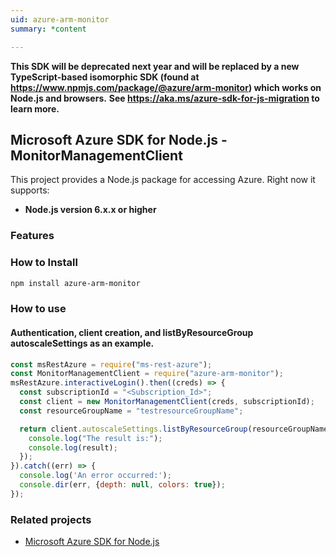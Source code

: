 ```yaml
---
uid: azure-arm-monitor
summary: *content

---
```

**This SDK will be deprecated next year and will be replaced by a new TypeScript-based isomorphic SDK (found at https://www.npmjs.com/package/@azure/arm-monitor) which works on Node.js and browsers.**
**See https://aka.ms/azure-sdk-for-js-migration to learn more.**
## Microsoft Azure SDK for Node.js - MonitorManagementClient

This project provides a Node.js package for accessing Azure. Right now it supports:
- **Node.js version 6.x.x or higher**

### Features


### How to Install

```bash
npm install azure-arm-monitor
```

### How to use

#### Authentication, client creation, and listByResourceGroup autoscaleSettings as an example.

```javascript
const msRestAzure = require("ms-rest-azure");
const MonitorManagementClient = require("azure-arm-monitor");
msRestAzure.interactiveLogin().then((creds) => {
  const subscriptionId = "<Subscription_Id>";
  const client = new MonitorManagementClient(creds, subscriptionId);
  const resourceGroupName = "testresourceGroupName";

  return client.autoscaleSettings.listByResourceGroup(resourceGroupName).then((result) => {
    console.log("The result is:");
    console.log(result);
  });
}).catch((err) => {
  console.log('An error occurred:');
  console.dir(err, {depth: null, colors: true});
});
```
### Related projects

- [Microsoft Azure SDK for Node.js](https://github.com/Azure/azure-sdk-for-node)
